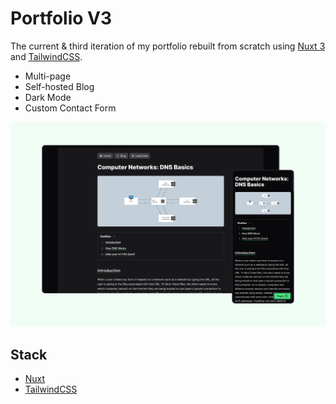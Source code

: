 # Portfolio V3

The current & third iteration of my portfolio rebuilt from scratch using [Nuxt 3](https://nuxt.com/) and [TailwindCSS](https://tailwindcss.com/).

- Multi-page
- Self-hosted Blog
- Dark Mode
- Custom Contact Form 

![Blog Post Screenshot](/public/blog-post-screenshot.png)

## Stack

- [Nuxt](https://nuxt.com/)
- [TailwindCSS](https://tailwindcss.com/)
